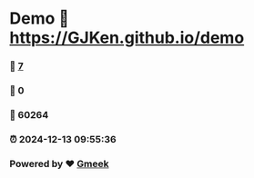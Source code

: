 # Demo :link: https://GJKen.github.io/demo 
### :page_facing_up: [7](https://GJKen.github.io/demo/tag.html) 
### :speech_balloon: 0 
### :hibiscus: 60264 
### :alarm_clock: 2024-12-13 09:55:36 
### Powered by :heart: [Gmeek](https://github.com/Meekdai/Gmeek)
